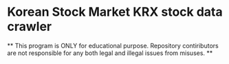 # Korean Stock Market KRX stock data crawler



** This program is ONLY for educational purpose. Repository contiributors are not responsible for any both legal and illegal issues from misuses. **
